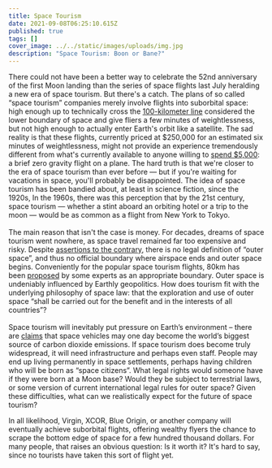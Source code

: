 ```yaml
---
title: Space Tourism
date: 2021-09-08T06:25:10.615Z
published: true
tags: []
cover_image: ../../static/images/uploads/img.jpg
description: "Space Tourism: Boon or Bane?"
---
```

There could not have been a better way to celebrate the 52nd anniversary of the first Moon landing than the series of space flights last July heralding a new era of space tourism. But there's a catch. The plans of so called “space tourism” companies merely involve flights into suborbital space: high enough up to technically cross the [100-kilometer line](https://en.wikipedia.org/wiki/K%C3%A1rm%C3%A1n_line) considered the lower boundary of space and give fliers a few minutes of weightlessness, but not high enough to actually enter Earth's orbit like a satellite. The sad reality is that these flights, currently priced at $250,000 for an estimated six minutes of weightlessness, might not provide an experience tremendously different from what's currently available to anyone willing to [spend $5,000](http://www.gozerog.com/): a brief zero gravity flight on a plane. The hard truth is that we're closer to the era of space tourism than ever before — but if you're waiting for vacations in space, you'll probably be disappointed. The idea of space tourism has been bandied about, at least in science fiction, since the 1920s, In the 1960s, there was this perception that by the 21st century, space tourism — whether a stint aboard an orbiting hotel or a trip to the moon — would be as common as a flight from New York to Tokyo. \
\
The main reason that isn't the case is money. For decades, dreams of space tourism went nowhere, as space travel remained far too expensive and risky. Despite [assertions to the contrary](https://www.cnbc.com/2021/07/09/where-space-begins-bezos-blue-origin-vs-bransons-virgin-galactic.html), there is no legal definition of “outer space”, and thus no official boundary where airspace ends and outer space begins. Conveniently for the popular space tourism flights, 80km has been [proposed](https://arxiv.org/abs/1807.07894) by some experts as an appropriate boundary. Outer space is undeniably influenced by Earthly geopolitics. How does tourism fit with the underlying philosophy of space law: that the exploration and use of outer space “shall be carried out for the benefit and in the interests of all countries”? \
\
Space tourism will inevitably put pressure on Earth’s environment – there are [claims](https://www.theguardian.com/science/2021/jul/19/billionaires-space-tourism-environment-emissions) that space vehicles may one day become the world’s biggest source of carbon dioxide emissions. If space tourism does become truly widespread, it will need infrastructure and perhaps even staff. People may end up living permanently in space settlements, perhaps having children who will be born as “space citizens”. What legal rights would someone have if they were born at a Moon base? Would they be subject to terrestrial laws, or some version of current international legal rules for outer space? Given these difficulties, what can we realistically expect for the future of space tourism? 

In all likelihood, Virgin, XCOR, Blue Origin, or another company will eventually achieve suborbital flights, offering wealthy flyers the chance to scrape the bottom edge of space for a few hundred thousand dollars. For many people, that raises an obvious question: Is it worth it? It's hard to say, since no tourists have taken this sort of flight yet.